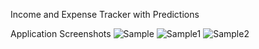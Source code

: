 Income and Expense Tracker with Predictions

Application Screenshots 
![Sample](https://user-images.githubusercontent.com/106059541/191643446-8a7d4a90-90bf-4546-be2d-aee279adc216.jpg)
![Sample1](https://user-images.githubusercontent.com/106059541/191643541-a38450cd-9228-4d72-9fdc-a910019fbff7.jpg)
![Sample2](https://user-images.githubusercontent.com/106059541/191643550-7b302328-5392-4c82-8bb4-811d51c8bd87.jpg)
